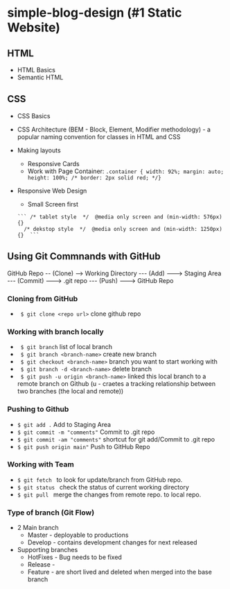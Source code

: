 # simple-blog-design (#1 Static Website)


## HTML 
- HTML Basics
- Semantic HTML

## CSS 
- CSS Basics
- CSS Architecture (BEM - Block, Element, Modifier methodology) - a popular naming convention for classes in HTML and CSS
- Making layouts
  -  Responsive Cards
    -  Work with Page Container:
      ``` .container {
	          width: 92%;
	          margin: auto;
	          height: 100%;
          	/* border: 2px solid red; */} ```

- Responsive Web Design
    -  Small Screen first
  
      ``` /* tablet style  */  @media only screen and (min-width: 576px) {}
        /* dekstop style  */  @media only screen and (min-width: 1250px) {}  ```


## Using Git Commnands with GitHub
GitHub Repo -- (Clone) --> Working Directory --- (Add) ---> Staging Area --- (Commit) ---> .git repo --- (Push) ---> GitHub Repo

### Cloning from GitHub
- ```  $ git clone <repo url> ``` clone github repo

### Working with branch locally
- ```  $ git branch ``` list of local branch
- ```  $ git branch <branch-name> ``` create new branch
- ```  $ git checkout <branch-name> ``` branch you want to start working with
- ```  $ git branch -d <branch-name> ``` delete branch
- ```  $ git push -u origin <branch-name> ``` linked this local branch to a remote branch on Github (u - craetes a tracking relationship between two branches (the local and remote))

### Pushing to Github
- ``` $ git add . ``` Add to Staging Area
- ``` $ git commit -m "comments" ``` Commit to .git repo
- ``` $ git commit -am "comments" ```  shortcut for git add/Commit to .git repo
- ``` $ git push origin main" ``` Push to GitHub Repo

### Working with Team
- ``` $ git fetch  ```  to look for update/branch from GitHub repo.
- ``` $ git status  ``` check the status of current working directory
- ``` $ git pull  ``` merge the changes from remote repo. to local repo.

### Type of branch (Git Flow)
- 2 Main branch
    - Master - deployable to productions
    - Develop - contains development changes for next released
- Supporting branches
    - HotFixes - Bug needs to be fixed
    - Release -
    - Feature - are short lived and deleted when merged into the base branch
  
